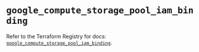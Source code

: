 # `google_compute_storage_pool_iam_binding`

Refer to the Terraform Registry for docs: [`google_compute_storage_pool_iam_binding`](https://registry.terraform.io/providers/hashicorp/google-beta/6.34.1/docs/resources/google_compute_storage_pool_iam_binding).
